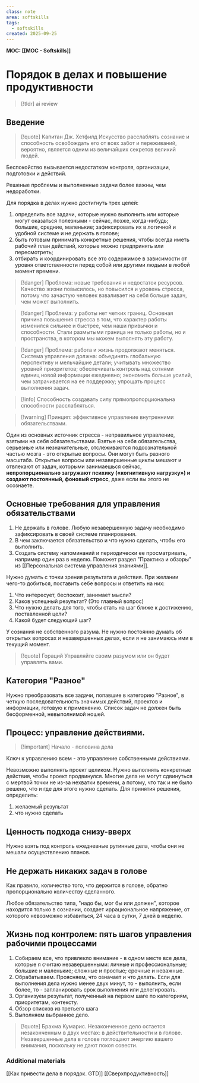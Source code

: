 ```yaml
---
class: note
area: softskills
tags:
  - softskills
created: 2025-09-25
---
```

**MOC: [[MOC - Softskills]]**

# Порядок в делах и повышение продуктивности

> [!tldr] ai review
> 

## Введение

> [!quote] Капитан Дж. Хетфилд
> Искусство расслаблять сознание и способность освобождать его от всех забот и переживаний, вероятно, является одним из величайших секретов великий людей.

Беспокойство вызывается недостатком контроля, организации, подготовки и действий.

Решеные проблемы и выполненные задачи более важны, чем недоработки.

Для порядка в делах нужно достигнуть трех целей:
1. определить все задачи, которые нужно выполнить или которые могут оказаться полезными - сейчас, позже, когда-нибудь; большие, средние, маленькие; зафиксировать их в логичной и удобной системе и не держать в голове;
2. быть готовым принимать конкретные решения, чтобы всегда иметь рабочий план действий, которые можно предпринять или пересмотреть;
3. отбирать и координировать все это содержимое в зависимости от уровня ответственности перед собой или другими людьми в любой момент времени.

> [!danger] Проблема: новые требования и недостаток ресурсов.
> Качество жизни повысилось, но повысился и уровень стресса, потому что зачастую человек взваливает на себя больше задач, чем может выполнить.

> [!danger] Проблема: у работы нет четких границ.
> Основная причина повышения стресса в том, что характер работы изменился сильнее и быстрее, чем наши привычки и способности. Стали размытыми граница не только работы, но и пространства, в котором мы можем выполнять эту работу.

> [!danger] Проблема: работа и жизнь продолжают меняться.
> Система управления должна: объединять глобальную перспективу и мельчайшие детали; учитывать множество уровней приоритетов; обеспечивать контроль  над сотнями единиц новой информации ежедневно; экономить больше усилий, чем затрачивается на ее поддержку; упрощать процесс выполнения задач.

> [!info] Способность создавать силу прямопропорциональна способности расслабляться.

> [!warning] Принцип: эффективное управление внутренними обязательствами.

Один из основных источник стресса - неправильное управление, взятыми на себя обязательствами.
Взятые на себя обязательства, серьезные или незначительные, отслеживаются подсознательной частью мозга - это открытые вопросы. Они могут быть разного масштаба. Открытые вопросы или незавершенные циклы мешают и отвлекают от задач, которыми занимаешься сейчас, **непропорционально загружают психику («когнитивную нагрузку») и создают постоянный, фоновый стресс**, даже если вы этого не осознаете.

## Основные требования для управления обязательствами

1. Не держать в голове. Любую незавершенную задачу необходимо зафиксировать в своей системе планирования.
2. В чем заключается обязательство и что нужно сделать, чтобы его выполнить.
3. Создать систему напоминаний и периодически ее просматривать, например один раз в неделю. Поможет раздел "Практика и обзоры" из [[Персональная система управления знаниями]].

Нужно думать с точки зрения результата и действия. При желании чего-то добиться, поставить себе вопросы и ответить на них:
1. Что интересует, беспокоит, занимает мысли?
2. Каков успешный результат? (Это главный вопрос)
3. Что нужно делать для того, чтобы стать на шаг ближе к достижению, поставленной цели?
4. Какой будет следующий шаг?

У сознания не собственного разума.
Не нужно постоянно думать об открытых вопросах и незавершенных делах, если я не занимаюсь ими в текущий момент.

> [!quote] Гораций
> Управляйте своим разумом или он будет управлять вами.

## Категория "Разное"

Нужно преобразовать все задачи, попавшие в категорию "Разное", в четкую последовательность значимых действий, проектов и информации, готовую к применению.
Список задач не должен быть бесформенной, невыполнимой ношей.

## Процесс: управление действиями.

> [!important] Начало - половина дела

Ключ к управлению всем - это управление собственными действиями.

Невозможно выполнять проект целиком. Нужно выполнять конкретные действия, чтобы проект продвинулся.
Многие дела не могут сдвинуться с мертвой точки не из-за нехватки времени, а потому, что так и не было решено, что и где для этого нужно сделать. Для принятия решения, определить:
1. желаемый результат
2. что нужно сделать

## Ценность подхода снизу-вверх

Нужно взять под контроль ежедневные рутинные дела, чтобы они не мешали осуществлению планов.

## Не держать никаких задач в голове

Как правило, количество того, что держится в голове, обратно пропорционально количеству сделанного.

Любое обязательство типа, "надо бы, мог бы или должен", которое находится только в сознании, создает иррациональное напряжение, от которого невозможно избавиться, 24 часа в сутки, 7 дней в неделю.

## Жизнь под контролем: пять шагов управления рабочими процессами

1. Собираем все, что привлекло внимание - в одном месте все дела, которые я считаю незавершенными: личные и профессиональные; большие и маленькие; сложные и простые; срочные и неважные.
2. Обрабатываем. Проясняем, что означает и что делать. Если для выполнения дела нужно менее двух минут, то - выполнить, если более, то - запланировать срок выполнения или делегировать.
3. Организуем результат, полученный на первом шаге по категориям, приоритетам, контексту.
4. Обзор списков из третьего шага
5. Выполняем выбранное дело.

> [!quote] Брахма Кумарис.
> Незаконченное дело остается незаконченным в двух местах: в действительности и в голове. Незавершенные дела в голове поглощают энергию вашего внимания, поскольку не дают покоя совести.

### Additional materials

[[Как привести дела в порядок. GTD]]
[[Сверхпродуктивность]]